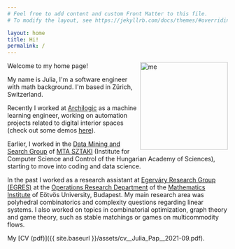 ```yaml
---
# Feel free to add content and custom Front Matter to this file.
# To modify the layout, see https://jekyllrb.com/docs/themes/#overriding-theme-defaults

layout: home
title: Hi!
permalink: /
---
```


<!--- ![me](/assets/papjuli_1012.jpg) --->
<img src="{{ site.baseurl }}/assets/papjuli_1012.jpg" alt="me" width="200" style="float: right;"/>

Welcome to my home page!

My name is Julia, I'm a software engineer with math background. I'm based in Zürich, Switzerland.

Recently I worked at [Archilogic](https://www.archilogic.com/) as a machine learning engineer, working on automation projects related to digital interior spaces (check out some demos [here](https://www.linkedin.com/company/archilogic-ag/)).

Earlier, I worked in the [Data Mining and Search Group](https://dms.sztaki.hu/en) of [MTA SZTAKI](http://www.sztaki.hu/?en) (Institute for Computer Science and Control of the Hungarian Academy of Sciences), starting to move into coding and data science.

In the past I worked as a research assistant at [Egerváry Research Group (EGRES)](http://www.cs.elte.hu/egres) at the [Operations Research Department](http://www.cs.elte.hu/opres/index2.html) of the [Mathematics Institute](http://www.cs.elte.hu/) of Eötvös University, Budapest.
My main research area was polyhedral combinatorics and complexity questions regarding linear systems. I also worked on topics in combinatorial optimization, graph theory and game theory, such as stable matchings or games on multicommodity flows.

<!-- I completed my PhD in 2013 under the supervision of [András Frank](http://www.cs.elte.hu/~frank). The title of my thesis is "Integrality, complexity and colourings in polyhedral combinatorics". -->


My [CV (pdf)]({{ site.baseurl }}/assets/cv__Julia_Pap__2021-09.pdf).
